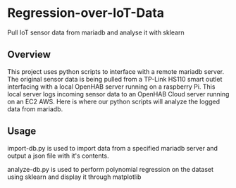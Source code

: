 # Regression-over-IoT-Data
 Pull IoT sensor data from mariadb and analyse it with sklearn
 
## Overview
 This project uses python scripts to interface with a remote mariadb server. The original sensor data is being pulled from a TP-Link HS110 smart outlet interfacing with a local OpenHAB server running on a raspberry Pi. This local server logs incoming sensor data to an OpenHAB Cloud server running on an EC2 AWS.
 Here is where our python scripts will analyze the logged data from mariadb.

## Usage
import-db.py is used to import data from a specified mariadb server and output a json file with it's contents.

analyze-db.py is used to perform polynomial regression on the dataset using sklearn and display it through matplotlib